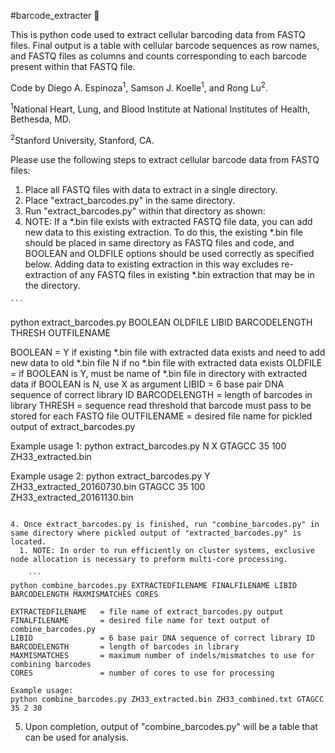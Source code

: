#barcode_extracter :monkey:

This is python code used to extract cellular barcoding data from FASTQ files.
Final output is a table with cellular barcode sequences as row names, and FASTQ files as columns and counts corresponding to each barcode present within that FASTQ file.

Code by Diego A. Espinoza<sup>1</sup>, Samson J. Koelle<sup>1</sup>, and Rong Lu<sup>2</sup>.

<sup>1</sup>National Heart, Lung, and Blood Institute at National Institutes of Health, Bethesda, MD.

<sup>2</sup>Stanford University, Stanford, CA.

Please use the following steps to extract cellular barcode data from FASTQ files:

1. Place all FASTQ files with data to extract in a single directory.
2. Place "extract_barcodes.py" in the same directory.
3. Run "extract_barcodes.py" within that directory as shown:
  1. NOTE: If a *.bin file exists with extracted FASTQ file data, you can add new data to this existing extraction. To do this, the existing *.bin file should be placed in same directory as FASTQ files and code, and BOOLEAN and OLDFILE options should be used correctly as specified below. Adding data to existing extraction in this way excludes re-extraction of any FASTQ files in existing *.bin extraction that may be in the directory.
  
    ```
python extract_barcodes.py BOOLEAN OLDFILE LIBID BARCODELENGTH THRESH OUTFILENAME

BOOLEAN             = Y if existing *.bin file with extracted data exists and need to add new data to old *.bin file
                      N if no *.bin file with extracted data exists
OLDFILE             = if BOOLEAN is Y, must be name of *.bin file in directory with extracted data
                      if BOOLEAN is N, use X as argument
LIBID               = 6 base pair DNA sequence of correct library ID
BARCODELENGTH       = length of barcodes in library
THRESH              = sequence read threshold that barcode must pass to be stored for each FASTQ file
OUTFILENAME         = desired file name for pickled output of extract_barcodes.py

Example usage 1:
python extract_barcodes.py N X GTAGCC 35 100 ZH33_extracted.bin

Example usage 2:
python extract_barcodes.py Y ZH33_extracted_20160730.bin GTAGCC 35 100 ZH33_extracted_20161130.bin
```

4. Once extract_barcodes.py is finished, run "combine_barcodes.py" in same directory where pickled output of "extracted_barcodes.py" is located.
  1. NOTE: In order to run efficiently on cluster systems, exclusive node allocation is necessary to preform multi-core processing.

    ```
python combine_barcodes.py EXTRACTEDFILENAME FINALFILENAME LIBID BARCODELENGTH MAXMISMATCHES CORES

EXTRACTEDFILENAME   = file name of extract_barcodes.py output
FINALFILENAME       = desired file name for text output of combine_barcodes.py
LIBID               = 6 base pair DNA sequence of correct library ID
BARCODELENGTH       = length of barcodes in library
MAXMISMATCHES       = maximum number of indels/mismatches to use for combining barcodes
CORES               = number of cores to use for processing

Example usage:
python combine_barcodes.py ZH33_extracted.bin ZH33_combined.txt GTAGCC 35 2 30
```


5. Upon completion, output of "combine_barcodes.py" will be a table that can be used for analysis.
